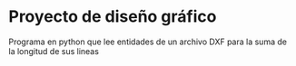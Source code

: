 # Proyecto de diseño gráfico
Programa en python que lee entidades de un archivo DXF para la suma de la longitud de sus lineas
